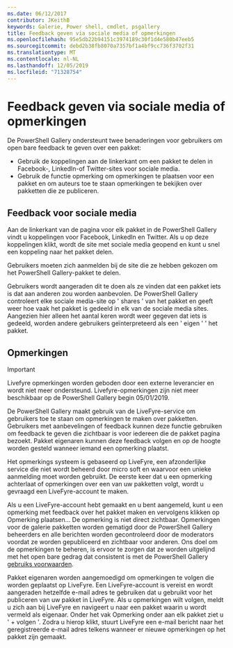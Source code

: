 ```yaml
---
ms.date: 06/12/2017
contributor: JKeithB
keywords: Galerie, Power shell, cmdlet, psgallery
title: Feedback geven via sociale media of opmerkingen
ms.openlocfilehash: 95e5db22b94151c3974189c30f1d4e580b47eeb5
ms.sourcegitcommit: debd2b38fb8070a7357bf1a4bf9cc736f3702f31
ms.translationtype: MT
ms.contentlocale: nl-NL
ms.lasthandoff: 12/05/2019
ms.locfileid: "71328754"
---
```

# <a name="providing-feedback-via-social-media-or-comments"></a>Feedback geven via sociale media of opmerkingen

De PowerShell Gallery ondersteunt twee benaderingen voor gebruikers om open bare feedback te geven over een pakket:

- Gebruik de koppelingen aan de linkerkant om een pakket te delen in Facebook-, LinkedIn-of Twitter-sites voor sociale media.
- Gebruik de functie opmerking om opmerkingen te plaatsen voor een pakket en om auteurs toe te staan opmerkingen te bekijken over pakketten die ze publiceren.

## <a name="social-media-feedback"></a>Feedback voor sociale media

Aan de linkerkant van de pagina voor elk pakket in de PowerShell Gallery vindt u koppelingen voor Facebook, LinkedIn en Twitter.
Als u op deze koppelingen klikt, wordt de site met sociale media geopend en kunt u snel een koppeling naar het pakket delen.

Gebruikers moeten zich aanmelden bij de site die ze hebben gekozen om het PowerShell Gallery-pakket te delen.

Gebruikers wordt aangeraden dit te doen als ze vinden dat een pakket iets is dat aan anderen zou worden aanbevolen.
De PowerShell Gallery controleert elke sociale media-site op ' shares ' van het pakket en geeft weer hoe vaak het pakket is gedeeld in elk van de sociale media sites.
Aangezien hier alleen het aantal keren wordt weer gegeven dat iets is gedeeld, worden andere gebruikers geïnterpreteerd als een ' eigen ' ' het pakket.

## <a name="comments"></a>Opmerkingen

> [!IMPORTANT]
> Livefyre opmerkingen worden geboden door een externe leverancier en wordt niet meer ondersteund.
> Livefyre-opmerkingen zijn niet meer beschikbaar op de PowerShell Gallery begin 05/01/2019. 

De PowerShell Gallery maakt gebruik van de LiveFyre-service om gebruikers toe te staan om opmerkingen te maken over pakketten.
Gebruikers met aanbevelingen of feedback kunnen deze functie gebruiken om feedback te geven die zichtbaar is voor iedereen die de pakket pagina bezoekt.
Pakket eigenaren kunnen deze feedback volgen en op de hoogte worden gesteld wanneer iemand een opmerking plaatst.

Het opmerkings systeem is gebaseerd op LiveFyre, een afzonderlijke service die niet wordt beheerd door micro soft en waarvoor een unieke aanmelding moet worden gebruikt.
De eerste keer dat u een opmerking achterlaat of opmerkingen over een van uw pakketten volgt, wordt u gevraagd een LiveFyre-account te maken.

Als u een LiveFyre-account hebt gemaakt en u bent aangemeld, kunt u een opmerking met feedback over het pakket maken en vervolgens klikken op Opmerking plaatsen... De opmerking is niet direct zichtbaar.
Opmerkingen voor de galerie pakketten worden gematigd door de PowerShell Gallery beheerders en alle berichten worden gecontroleerd door de moderators voordat ze worden gepubliceerd en zichtbaar voor anderen.
Ons doel om de opmerkingen te beheren, is ervoor te zorgen dat ze worden uitgelijnd met het open bare gedrag dat consistent is met de PowerShell Gallery [gebruiks voorwaarden](https://www.powershellgallery.com/policies/Terms).

Pakket eigenaren worden aangemoedigd om opmerkingen te volgen die worden geplaatst op LiveFyre.
Een LiveFyre-account is vereist en wordt aangeraden hetzelfde e-mail adres te gebruiken dat u gebruikt voor het publiceren van uw pakket in LiveFyre.
Als u opmerkingen wilt volgen, meldt u zich aan bij LiveFyre en navigeert u naar een pakket waarin u wordt vermeld als eigenaar.
Onder het vak Opmerking onder aan elk pakket ziet u ' + volgen '.
Zodra u hierop klikt, stuurt LiveFyre een e-mail bericht naar het geregistreerde e-mail adres telkens wanneer er nieuwe opmerkingen op het pakket zijn gemaakt.
